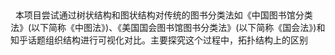 ## 
 
本项目尝试通过树状结构和图状结构对传统的图书分类法如《中国图书馆分类法》(以下简称《中图法》)、《美国国会图书馆图书分类法》(以下简称《国会法》)和知乎话题组织结构进行可视化对比。主要探究这个过程中，拓扑结构上的区别
